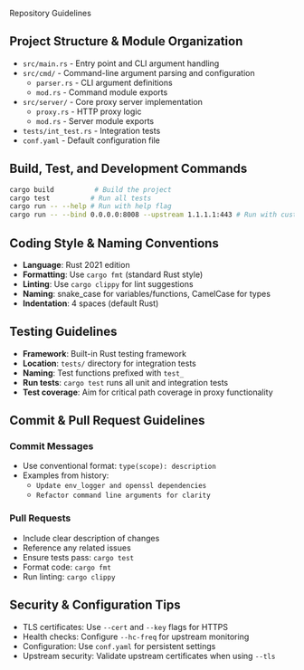 Repository Guidelines

## Project Structure & Module Organization

- `src/main.rs` - Entry point and CLI argument handling
- `src/cmd/` - Command-line argument parsing and configuration
  - `parser.rs` - CLI argument definitions
  - `mod.rs` - Command module exports
- `src/server/` - Core proxy server implementation
  - `proxy.rs` - HTTP proxy logic
  - `mod.rs` - Server module exports
- `tests/int_test.rs` - Integration tests
- `conf.yaml` - Default configuration file

## Build, Test, and Development Commands

```bash
cargo build          # Build the project
cargo test          # Run all tests
cargo run -- --help # Run with help flag
cargo run -- --bind 0.0.0.0:8008 --upstream 1.1.1.1:443 # Run with custom config
```

## Coding Style & Naming Conventions

- **Language**: Rust 2021 edition
- **Formatting**: Use `cargo fmt` (standard Rust style)
- **Linting**: Use `cargo clippy` for lint suggestions
- **Naming**: snake_case for variables/functions, CamelCase for types
- **Indentation**: 4 spaces (default Rust)

## Testing Guidelines

- **Framework**: Built-in Rust testing framework
- **Location**: `tests/` directory for integration tests
- **Naming**: Test functions prefixed with `test_`
- **Run tests**: `cargo test` runs all unit and integration tests
- **Test coverage**: Aim for critical path coverage in proxy functionality

## Commit & Pull Request Guidelines

### Commit Messages
- Use conventional format: `type(scope): description`
- Examples from history:
  - `Update env_logger and openssl dependencies`
  - `Refactor command line arguments for clarity`

### Pull Requests
- Include clear description of changes
- Reference any related issues
- Ensure tests pass: `cargo test`
- Format code: `cargo fmt`
- Run linting: `cargo clippy`

## Security & Configuration Tips

- TLS certificates: Use `--cert` and `--key` flags for HTTPS
- Health checks: Configure `--hc-freq` for upstream monitoring
- Configuration: Use `conf.yaml` for persistent settings
- Upstream security: Validate upstream certificates when using `--tls`
